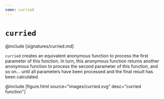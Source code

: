 ```yaml
---
name: curried
---
```


# `curried`

@include [signatures/curried.md]

`curried` creates an equivalent anonymous function to process the first parameter of this function. In turn, this anonymous function returns another anonymous function to process the second parameter of this function, and so on... until all parameters have been processed and the final result has been calculated.

@include [figure.html source="images/curried.svg" desc="curried function"]

